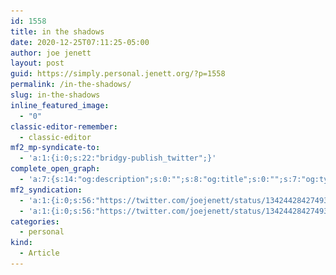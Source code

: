 ```yaml
---
id: 1558
title: in the shadows
date: 2020-12-25T07:11:25-05:00
author: joe jenett
layout: post
guid: https://simply.personal.jenett.org/?p=1558
permalink: /in-the-shadows/
slug: in-the-shadows
inline_featured_image:
  - "0"
classic-editor-remember:
  - classic-editor
mf2_mp-syndicate-to:
  - 'a:1:{i:0;s:22:"bridgy-publish_twitter";}'
complete_open_graph:
  - 'a:7:{s:14:"og:description";s:0:"";s:8:"og:title";s:0:"";s:7:"og:type";s:0:"";s:12:"twitter:card";s:7:"summary";s:15:"twitter:creator";s:0:"";s:19:"twitter:description";s:0:"";s:8:"og:image";s:0:"";}'
mf2_syndication:
  - 'a:1:{i:0;s:56:"https://twitter.com/joejenett/status/1342442842749366276";}'
  - 'a:1:{i:0;s:56:"https://twitter.com/joejenett/status/1342442842749366276";}'
categories:
  - personal
kind:
  - Article
---
```

<img src="../wp-content/uploads/2020/12/intheshdows.png" alt="" width="550" class="alignnone size-full wp-image-1557" srcset="../wp-content/uploads/2020/12/intheshdows.png 1024w, ../wp-content/uploads/2020/12/intheshdows-300x160.png 300w, ../wp-content/uploads/2020/12/intheshdows-768x410.png 768w, ../wp-content/uploads/2020/12/intheshdows-668x357.png 668w" sizes="(max-width: 1024px) 100vw, 1024px">